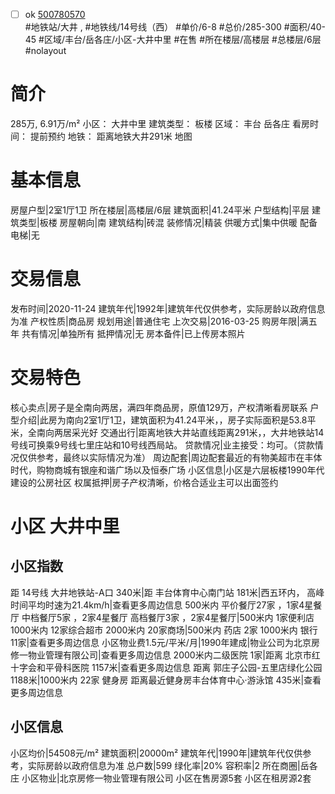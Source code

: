 - [ ] ok [500780570](https://bj.5i5j.com/ershoufang/500780570.html)  
 #地铁站/大井 ,  #地铁线/14号线（西）
#单价/6-8 #总价/285-300 #面积/40-45   #区域/丰台/岳各庄/小区-大井中里 #在售 #所在楼层/高楼层 #总楼层/6层 #nolayout 
# 简介 
 285万,  6.91万/m² 
小区： 大井中里
建筑类型： 板楼
区域： 丰台 岳各庄
看房时间： 提前预约
地铁： 距离地铁大井291米 地图
# 基本信息 
 房屋户型|2室1厅1卫
所在楼层|高楼层/6层
建筑面积|41.24平米
户型结构|平层
建筑类型|板楼
房屋朝向|南
建筑结构|砖混
装修情况|精装
供暖方式|集中供暖
配备电梯|无
# 交易信息 
 发布时间|2020-11-24
建筑年代|1992年|建筑年代仅供参考，实际房龄以政府信息为准
产权性质|商品房
规划用途|普通住宅
上次交易|2016-03-25
购房年限|满五年
共有情况|单独所有
抵押情况|无
房本备件|已上传房本照片
# 交易特色 
 核心卖点|房子是全南向两居，满四年商品房，原值129万，产权清晰看房联系
户型介绍|此房为南向2室1厅1卫，建筑面积为41.24平米，，房子实际面积是53.8平米，全南向两居采光好
交通出行|距离地铁大井站直线距离291米，，大井地铁站14号线可换乘9号线七里庄站和10号线西局站。
贷款情况|业主接受：均可。（贷款情况仅供参考，最终以实际情况为准）
周边配套|周边配套最近的有物美超市在丰体时代，购物商城有银座和谐广场以及恒泰广场
小区信息|小区是六层板楼1990年代建设的公房社区
权属抵押|房子产权清晰，价格合适业主可以出面签约
# 小区 大井中里
## 小区指数 
 距 14号线 大井地铁站-A口 340米|距 丰台体育中心南门站 181米|西五环内， 高峰时间平均时速为21.4km/h|查看更多周边信息
500米内 平价餐厅27家 ，1家4星餐厅
中档餐厅5家 ，2家4星餐厅
高档餐厅3家 ，2家4星餐厅|500米内 1家便利店
1000米内 12家综合超市
2000米内 20家商场|500米内 药店 2家
1000米内 银行 11家|查看更多周边信息
小区物业费1.5元/平米/月|1990年建成|物业公司为北京房修一物业管理有限公司|查看更多周边信息
2000米内二级医院 1家|距离 北京市红十字会和平骨科医院  1157米|查看更多周边信息
距离 郭庄子公园-五里店绿化公园 1188米|1000米内 22家 健身房
距离最近健身房丰台体育中心·游泳馆 435米|查看更多周边信息
## 小区信息 
 小区均价|54508元/m²
建筑面积|20000m²
建筑年代|1990年|建筑年代仅供参考，实际房龄以政府信息为准
总户数|599
绿化率|20%
容积率|2
所在商圈|岳各庄
小区物业|北京房修一物业管理有限公司
小区在售房源5套
小区在租房源2套
